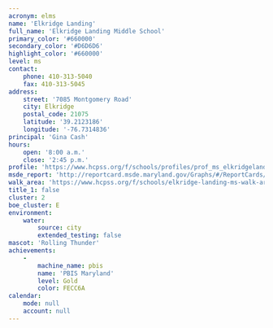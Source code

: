 ```yaml
---
acronym: elms
name: 'Elkridge Landing'
full_name: 'Elkridge Landing Middle School'
primary_color: '#660000'
secondary_color: '#D6D6D6'
highlight_color: '#660000'
level: ms
contact:
    phone: 410-313-5040
    fax: 410-313-5045
address:
    street: '7085 Montgomery Road'
    city: Elkridge
    postal_code: 21075
    latitude: '39.2123186'
    longitude: '-76.7314836'
principal: 'Gina Cash'
hours:
    open: '8:00 a.m.'
    close: '2:45 p.m.'
profile: 'https://www.hcpss.org/f/schools/profiles/prof_ms_elkridgelanding.pdf'
msde_report: 'http://reportcard.msde.maryland.gov/Graphs/#/ReportCards/ReportCardSchool/1//1/13/0106/'
walk_area: 'https://www.hcpss.org/f/schools/elkridge-landing-ms-walk-area.pdf'
title_1: false
cluster: 2
boe_cluster: E
environment:
    water:
        source: city
        extended_testing: false
mascot: 'Rolling Thunder'
achievements:
    -
        machine_name: pbis
        name: 'PBIS Maryland'
        level: Gold
        color: FECC6A
calendar:
    mode: null
    account: null
---
```

